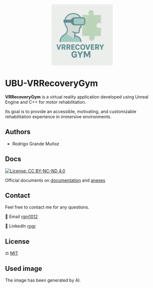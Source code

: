 <p align="center">
  <img src="logo_icon.png" alt="Logo" width="200" />
</p>

# UBU-VRRecoveryGym

**VRRecoveryGym** is a virtual reality application developed using Unreal Engine and C++ for motor rehabilitation.  


Its goal is to provide an accessible, motivating, and customizable rehabilitation experience in immersive environments.

## Authors

- Rodrigo Grande Muñoz

## Docs
[![License: CC BY-NC-ND 4.0](https://img.shields.io/badge/License-CC_BY--NC--ND_4.0-lightgrey.svg)](https://creativecommons.org/licenses/by-nc-nd/4.0/)

Official documents on  [documentation](https://gitlab.com/HP-SCDS/Observatorio/2024-2025/vrrecoverygym/ubu-vrrecoverygym/-/blob/492360ac836652dce161cca4c3c4c6dbb06821ae/docs/memoria.pdf) and [anexes](https://gitlab.com/HP-SCDS/Observatorio/2024-2025/vrrecoverygym/ubu-vrrecoverygym/-/blob/492360ac836652dce161cca4c3c4c6dbb06821ae/docs/anexos.pdf)
## Contact

Feel free to contact me for any questions.

📨 Email [rgm1012](mailto:rgm1012@alu.ubu.es)

💼 LinkedIn [rogr](https://www.linkedin.com/in/rogr/)


## License

⚖️ [MIT](https://gitlab.com/HP-SCDS/Observatorio/2024-2025/vrrecoverygym/ubu-vrrecoverygym/-/blob/017b396afd3b4bb5e5fa4283dea1fe482b445a0a/LICENSE)
## Used image

The image has been generated by AI.


